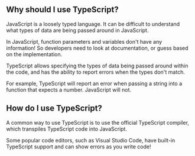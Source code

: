 ##	Why should I use TypeScript?
JavaScript is a loosely typed language. It can be difficult to understand what types of data are being passed around in JavaScript.

In JavaScript, function parameters and variables don't have any information! So developers need to look at documentation, or guess based on the implementation.

TypeScript allows specifying the types of data being passed around within the code, and has the ability to report errors when the types don't match.

For example, TypeScript will report an error when passing a string into a function that expects a number. JavaScript will not.

##	How do I use TypeScript?
A common way to use TypeScript is to use the official TypeScript compiler, which transpiles TypeScript code into JavaScript.

Some popular code editors, such as Visual Studio Code, have built-in TypeScript support and can show errors as you write code!
